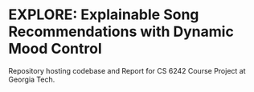 # EXPLORE: Explainable Song Recommendations with Dynamic Mood Control

Repository hosting codebase and Report for CS 6242 Course Project at Georgia Tech.
